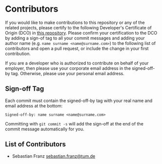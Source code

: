 <!--
SPDX-FileCopyrightText: the biocentral authors
-->

# Contributors

If you would like to make contributions to this repository or any of the related projects, please certify 
to the following Developer's Certificate of Origin (DCO) in [this repository](DCO). 
Please confirm your certification to the DCO by adding a sign-of tag to all your commit messages and 
adding your author name (e.g. `name surname <name@surname.com>`) to the following list of contributors 
and open a pull request, or include the change in your first contribution.

If you are a developer who is authorized to contribute on behalf of your employer, 
then please use your corporate email address in the signed-off-by tag. Otherwise, please 
use your personal email address.

## Sign-off Tag

Each commit must contain the signed-off-by tag with your real name and email address at the bottom:

```text
Signed-off-by: name surname <name@surname.com>
```

Committing with `git commit -s` will add the sign-off at the end of the commit message automatically for you.

## List of Contributors

- Sebastian Franz <sebastian.franz@tum.de>
